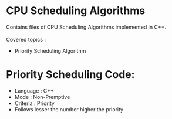 # CPU Scheduling Algorithms
Contains files of CPU Scheduling Algorithms implemented in C++. <br><br>
Covered topics :
- Priority Scheduling Algorithm

# Priority Scheduling Code:
- Language : C++
- Mode : Non-Premptive
- Criteria : Priority
- Follows lesser the number higher the priority

